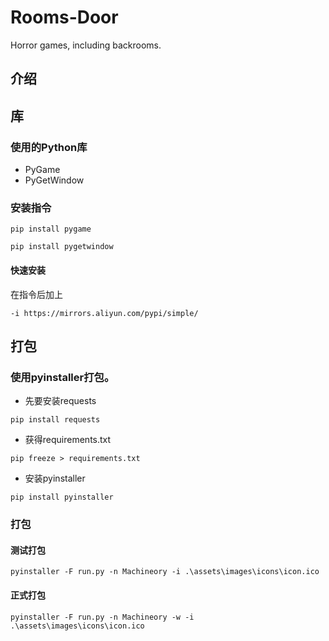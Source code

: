 # Rooms-Door
Horror games, including backrooms.

## 介绍

## 库

### 使用的Python库
* PyGame
* PyGetWindow

### 安装指令
```
pip install pygame
```
```
pip install pygetwindow
```

#### 快速安装

在指令后加上

```
-i https://mirrors.aliyun.com/pypi/simple/
```

## 打包

### 使用pyinstaller打包。

* 先要安装requests

```
pip install requests
```

* 获得requirements.txt

```
pip freeze > requirements.txt
```

* 安装pyinstaller

```
pip install pyinstaller
```

### 打包

#### 测试打包

```
pyinstaller -F run.py -n Machineory -i .\assets\images\icons\icon.ico
```

#### 正式打包

```
pyinstaller -F run.py -n Machineory -w -i .\assets\images\icons\icon.ico
```
